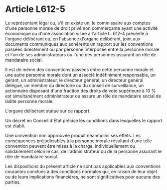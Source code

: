 # Article L612-5

<p>Le représentant légal ou, s'il en existe un, le commissaire aux comptes d'une personne morale de droit privé non commerçante ayant une activité économique ou d'une association visée à l'article L. 612-4 présente à l'organe délibérant ou, en l'absence d'organe délibérant, joint aux documents communiqués aux adhérents un rapport sur les conventions passées directement ou par personne interposée entre la personne morale et l'un de ses administrateurs ou l'une des personnes assurant un rôle de mandataire social.</p><p>Il est de même des conventions passées entre cette personne morale et une autre personne morale dont un associé indéfiniment responsable, un gérant, un administrateur, le directeur général, un directeur général délégué, un membre du directoire ou du conseil de surveillance, un actionnaire disposant d'une fraction des droits de vote supérieure à 10 % est simultanément administrateur ou assure un rôle de mandataire social de ladite personne morale.</p><p>L'organe délibérant statue sur ce rapport.</p><p>Un décret en Conseil d'Etat précise les conditions dans lesquelles le rapport est établi.</p><p>Une convention non approuvée produit néanmoins ses effets. Les conséquences préjudiciables à la personne morale résultant d'une telle convention peuvent être mises à la charge, individuellement ou solidairement selon le cas, de l'administrateur ou de la personne assurant le rôle de mandataire social.</p><p>Les dispositions du présent article ne sont pas applicables aux conventions courantes conclues à des conditions normales qui, en raison de leur objet ou de leurs implications financières, ne sont significatives pour aucune des parties.</p>